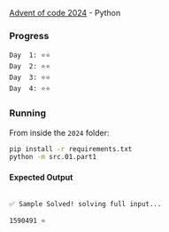 [Advent of code 2024](https://adventofcode.com/2024) - Python

### Progress

```
Day  1: ⭐️⭐️
Day  2: ⭐️⭐️
Day  3: ⭐️⭐️
Day  4: ⭐️⭐️
```

### Running

From inside the `2024` folder:

```sh
pip install -r requirements.txt
python -m src.01.part1
```

#### Expected Output
```

✅ Sample Solved! solving full input...

1590491 ⭐️

```